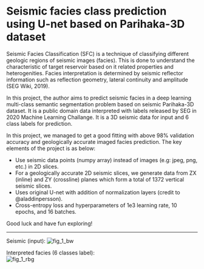# Seismic facies class prediction using U-net based on Parihaka-3D dataset

Seismic Facies Classification (SFC) is a technique of classifying different geologic regions of seismic images (facies). This is done to understand the characteristic of target reservoir based on it related properties and heterogenities. Facies interpretation is determined by seismic reflector information such as reflection geometry, lateral continuity and amplitude (SEG Wiki, 2019).

In this project, the author aims to predict seismic facies in a deep learning multi-class semantic segmentation problem based on seismic Parihaka-3D dataset. It is a public domain data interpreted with labels released by SEG in 2020 Machine Learning Challange. It is a 3D seismic data for input and 6 class labels for prediction. 

In this project, we managed to get a good fitting with above 98% validation accuracy and geologically accurate imaged facies prediction. The key elements of the project is as below:

- Use seismic data points (numpy array) instead of images (e.g: jpeg, png, etc.) in 2D slices.
- For a geologically accurate 2D seismic slices, we generate data from ZX (inline) and ZY (crossline) planes which form a total of 1372 vertical seismic slices.
- Uses original U-net with addition of normalization layers (credit to @aladdinpersson).
- Cross-entropy loss and hyperparameters of 1e3 learning rate, 10 epochs, and 16 batches.

Good luck and have fun exploring!
    
-----------------------------------------------------------------------------------------------
 
 Seismic (input):
![fig_1_bw](https://user-images.githubusercontent.com/71542986/184466764-77b96965-8303-4811-bac1-0faec3294228.png)

Interpreted facies (6 classes label):   
![fig_1_rbg](https://user-images.githubusercontent.com/71542986/184466766-0c9d57ec-8149-4951-a019-9318ffe2fd4b.png)

